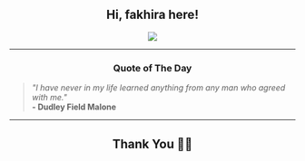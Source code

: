 <h2 align="center"> Hi, fakhira here!</h2>

<p align="center">
<a href="https://github.com/fakhiralkda" alt="github streak"><img src="https://dvst-streak.herokuapp.com/?user=fakhiralkda&theme=tokyonight&fire=DD472C"></a>
</p>

<hr>
<h3 align="center">Quote of The Day</h3>
<p align="center">
<blockquote>
<i>"I have never in my life learned anything from any man who agreed with me."</i>
<br>
<b>- Dudley Field Malone</b>
</blockquote>
</p>


<hr>
<h2 align="center">Thank You 🙏🏼</h2>
